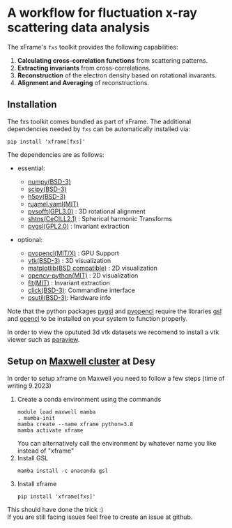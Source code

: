 # A workflow for fluctuation x-ray scattering data analysis

The xFrame's `fxs` toolkit provides the following capabilities:

 1. **Calculating cross-correlation functions** from scattering patterns.
 2. **Extracting  invariants** from cross-correlations.
 3. **Reconstruction** of the electron density based on rotational invarants.
 4. **Alignment and Averaging** of reconstructions.

## Installation	
The fxs toolkit comes bundled as part of xFrame. The additional dependencies needed by `fxs` can be automatically installed via:

	pip install 'xframe[fxs]'

The dependencies are as follows:

* essential:
    * [numpy(BSD-3)](https://numpy.org/) 
	* [scipy(BSD-3)](https://scipy.org/) 
	* [h5py(BSD-3)](https://www.h5py.org/)
	* [ruamel.yaml(MIT)](http://yaml.readthedocs.io)
	* [pysofft(GPL3.0)](https://github.com/TimBerberich/pysofft) : 3D rotational alignment
	* [shtns(CeCILL2.1)](https://bitbucket.org/nschaeff/shtns/src/master/) : Spherical harmonic Transforms
	* [pygsl(GPL2.0)](https://github.com/pygsl/pygsl) : Invariant extraction
   
* optional:
	* [pyopencl(MIT/X)](https://documen.tician.de/pyopencl/) : GPU Support
    * [vtk(BSD-3)](https://vtk.org/) : 3D visualization
	* [matplotlib(BSD compatible)](https://matplotlib.org/) : 2D visualization
	* [opencv-python(MIT)](https://github.com/opencv/opencv-python) : 2D visualization
	* [flt(MIT)](https://github.com/ntessore/flt) : Invariant extraction
	* [click(BSD-3)](https://click.palletsprojects.com/en/8.1.x/): Commandline interface
	* [psutil(BSD-3)](https://github.com/giampaolo/psutil): Hardware info

Note that the python packages [pygsl](https://bitbucket.org/nschaeff/shtns/src/master/) and [pyopencl](https://documen.tician.de/pyopencl/) require the libraries [gsl](https://www.gnu.org/software/gsl/) and [opencl](https://www.khronos.org/opencl/) to be installed on your system to function properly.

In order to view the opututed 3d vtk datasets we recomend to install a vtk viewer such as [paraview](https://www.paraview.org/).

## Setup on [Maxwell cluster](https://confluence.desy.de/display/MXW/Maxwell+Cluster/) at Desy
In order to setup xframe on Maxwell you need to follow a few steps (time of writing 9.2023)  

 1. Create a conda environment using the commands
	 ```
	 module load maxwell mamba
	 . mamba-init
	 mamba create --name xframe python=3.8
	 mamba activate xframe
	 ```
	 You can alternatively call the environment by whatever name you like instead of "xframe"
 2. Install GSL
	```
	mamba install -c anaconda gsl
	```
 3. Install xframe
	```
	pip install 'xframe[fxs]'
	```
	
This should have done the trick :)  
If you are still facing issues feel free to create an issue at github.

